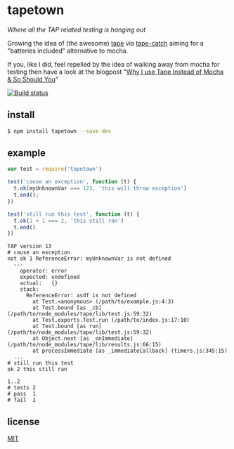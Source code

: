 # tapetown

_Where all the TAP related testing is hanging out_

Growing the idea of (the awesome) [tape](https://github.com/substack/tape) via [tape-catch](https://github.com/michaelrhodes/tape-catch) aiming for a "batteries included" alternative to mocha.

If you, like I did, feel repelled by the idea of walking away from mocha for testing then have a look at the blogpost "[Why I use Tape Instead of Mocha & So Should You](https://medium.com/javascript-scene/why-i-use-tape-instead-of-mocha-so-should-you-6aa105d8eaf4)"





[![Build status](https://travis-ci.org/mathiasrw/tapeline.png?branch=master)](https://travis-ci.org/mathiasrw/tapeline)

## install

```sh
$ npm install tapetown --save-dev
```


## example
```js
var test = require('tapetown')

test('cause an exception', function (t) {
  t.ok(myUnknownVar === 123, 'this will throw exception')
  t.end();
})

test('still run this test', function (t) {
  t.ok(1 + 1 === 2, 'this still ran')
  t.end() 
})
```

```
TAP version 13
# cause an exception
not ok 1 ReferenceError: myUnknownVar is not defined
  ---
    operator: error
    expected: undefined
    actual:   {}
    stack:
      ReferenceError: asdf is not defined
        at Test.<anonymous> (/path/to/example.js:4:3)
        at Test.bound [as _cb] (/path/to/node_modules/tape/lib/test.js:59:32)
        at Test.exports.Test.run (/path/to/index.js:17:10)
        at Test.bound [as run] (/path/to/node_modules/tape/lib/test.js:59:32)
        at Object.next [as _onImmediate] (/path/to/node_modules/tape/lib/results.js:66:15)
        at processImmediate [as _immediateCallback] (timers.js:345:15)
  ...
# still run this test
ok 2 this still ran

1..2
# tests 2
# pass  1
# fail  1
```

## license
[MIT](http://opensource.org/licenses/MIT)
